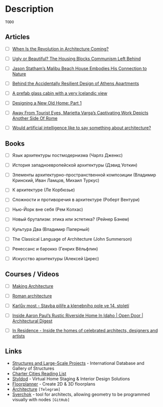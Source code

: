 # Description

`TODO`


## Articles

- [ ] [When Is the Revolution in Architecture Coming?](https://www.currentaffairs.org/2021/04/when-is-the-revolution-in-architecture-coming)
- [ ] [Ugly or Beautiful? The Housing Blocks Communism Left Behind](https://www.wired.com/story/communist-housing-blocks-gallery/)
- [ ] [Jason Statham’s Malibu Beach House Embodies His Connection to Nature](https://www.architecturaldigest.com/story/jason-statham-malibu-house)
- [ ] [Behind the Accidentally Resilient Design of Athens Apartments](https://www.bloomberg.com/news/features/2020-07-15/the-design-history-of-athens-iconic-apartments)
- [ ] [A prefab glass cabin with a very Icelandic view](https://archive.curbed.com/2020/5/12/21255300/glass-cabins-iceland-retreat-ood-house)
- [ ] [Designing a New Old Home: Part 1](https://simonsarris.medium.com/designing-a-new-old-home-part-1-cf298b58ed41)
- [ ] [Away From Tourist Eyes, Marietta Varga’s Captivating Work Depicts Another Side Of Rome](https://www.ignant.com/2020/02/20/away-from-tourist-eyes-marietta-vargas-captivating-work-depicts-another-side-of-rome/)
- [ ] [Would artificial intelligence like to say something about architecture?](https://archinect.com/news/article/150133371/would-artificial-intelligence-like-to-say-something-about-architecture)


## Books

- [ ] Язык архитектуры постмодернизма (Чарлз Дженкс)
- [ ] История западноевропейской архитектуры (Дэвид Уоткин)
- [ ] Элементы архитектурно-пространственной композиции (Владимир Кринский, Иван Ламцов, Михаил Туркус)
- [ ] К архитектуре (Ле Корбюзье)
- [ ] Сложности и противоречия в архитектуре (Роберт Вентури)
- [ ] Нью-Йорк вне себя (Рем Колхас)
- [ ] Новый брутализм: этика или эстетика? (Рейнер Бэнем)
- [ ] Культура Два (Владимир Паперный)
- [ ] The Classical Language of Architecture (John Summerson)
- [ ] Ренессанс и барокко (Генрих Вёльфлин)
- [ ] Искусство архитектуры (Алексей Цирес)


## Courses / Videos

- [ ] [Making Architecture](https://www.coursera.org/learn/making-architecture)
- [ ] [Roman architecture](https://www.coursera.org/learn/roman-architecture)
- [ ] [Karlův most - Stavba pilíře a klenebního pole ve 14. století](https://youtu.be/nJgD6gyi0Wk)
- [ ] [Inside Aaron Paul’s Rustic Riverside Home In Idaho | Open Door | Architectural Digest](https://youtu.be/D-qQneOnJl0)
- [ ] [In Residence - Inside the homes of celebrated architects, designers and artists](https://youtube.com/playlist?list=PLuu-TPQ2CJp3DofoAWABBgTHoMvcADp7x)


## Links

- [Structures and Large-Scale Projects](https://structurae.net/en/structures/) - International Database and Gallery of Structures
- [Charter Cities Reading List](https://www.chartercitiesinstitute.org/reading)
- [Styldod](https://www.styldod.com/) - Virtual Home Staging & Interior Design Solutions
- [Floorplanner](https://floorplanner.com/) - Create 2D & 3D floorplans
- [Architecture](https://t.me/Architecture2021) `[Telegram]`
- [Sverchok](https://github.com/nortikin/sverchok) - tool for architects, allowing geometry to be programmed visually with nodes `[GitHub]`

